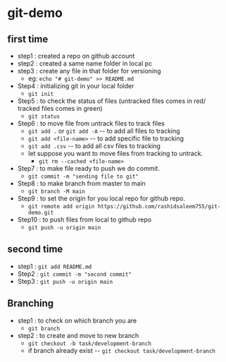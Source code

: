# git-demo

## first time
- step1 : created a repo on github account
- step2 : created a same name folder in local pc
- step3 : create any file in that folder for versioning
    - eg:  `echo "# git-demo" >> README.md`
- Step4 : initializing git in your local folder
    -  `git init`
- Step5 : to check the status of files (untracked files comes in red/ tracked files comes in green)
    - `git status`
- Step6 : to move file from untrack files to track files
    - `git add .` or `git add -A` -- to add all files to tracking
    - `git add <file-name>` -- to add specific file to tracking
    - `git add .csv` -- to add all csv files to tracking
    - let suppose you want to move files from tracking to untrack.
        - `git rm --cached <file-name>`
- Step7 : to make file ready to push we do commit.
    - `git commit -m "sending file to git"`
- Step8 : to make branch from master to main
    - `git branch -M main`
- Step9 : to set the origin for you local repo for github repo.    
    - `git remote add origin https://github.com/rashidsaleem755/git-demo.git`
- Step10 : to push files from local to github repo
    - `git push -u origin main`

## second time
- step1 : `git add README.md`
- Step2 : `git commit -m "second commit"`
- Step3 : `git push -u origin main`

## Branching
- step1 : to check on which branch you are
    - `git branch`
- step2 : to create and move to new branch
    - `git checkout -b task/development-branch`
    - if branch already exist -- `git checkout task/development-branch`